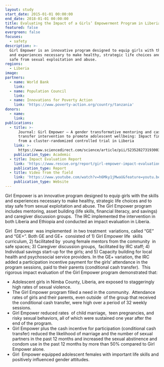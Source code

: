 ```yaml
---
layout: study
start_date: 2015-01-01 00:00:00
end_date: 2018-01-01 00:00:00
title: Evaluating the Impact of a Girls’ Empowerment Program in Liberia
featured: false
evergreen: false
focuses:
  - safety
description: >-
  Girl Empower is an innovative program designed to equip girls with the skills
  and experiences necessary to make healthy, strategic life choices and to stay
  safe from sexual exploitation and abuse.
regions:
  - Liberia
image:
partners:
  - name: World Bank
    link:
  - name: Population Council
    link:
  - name: Innovations for Poverty Action
    link: 'https://www.poverty-action.org/country/tanzania'
donors:
  - name:
    link:
publications:
  - title: >-
      Journal: Girl Empower – A gender transformative mentoring and cash
      transfer intervention to promote adolescent wellbeing: Impact findings
      from a cluster-randomized controlled trial in Liberia
    link: >-
      https://www.sciencedirect.com/science/article/pii/S2352827319300345?via%3Dihub
    publication_type: Academic
  - title: Impact Evaluation Report
    link: 'https://www.rescue.org/report/girl-empower-impact-evaluation'
    publication_type: Report
  - title: Video from the field
    link: 'https://www.youtube.com/watch?v=h6Mky1jMwaU&feature=youtu.be'
    publication_type: Website
---
```


Girl Empower is an innovative program designed to equip girls with the skills and experiences necessary to make healthy, strategic life choices and to stay safe from sexual exploitation and abuse. The Girl Empower program includes mentoring, asset building (life skills, financial literacy, and savings) and caregiver discussion groups.&nbsp; The IRC implemented the intervention in both Liberia and Ethiopia and conducted an impact evaluation in Liberia.&nbsp;

Girl&nbsp; Empower&nbsp; was implemented&nbsp; in two treatment&nbsp; variations, called “GE”&nbsp; and “GE+”. Both GE and GE+&nbsp; consisted of 1) Girl Empower life&nbsp; skills curriculum, 2) facilitated by&nbsp; young female mentors from the community&nbsp; in safe spaces; 3) Caregiver discussion groups,&nbsp; facilitated by IRC staff; 4) Individual savings start-up for the girls; and 5) Capacity building for local health and psychosocial service providers. In the GE+ variation, the IRC added a participation incentive payment for the girls’ attendance in the program sessions, paid to their parents (conditional cash transfer).&nbsp; This rigorous impact evaluation of the Girl Empower program demonstrated that:

* Adolescent girls in Nimba County, Liberia, are exposed to staggeringly high rates of sexual violence.&nbsp;
* The Girl Empower program filled a need in the community.&nbsp; Attendance rates of girls and their parents, even outside&nbsp; of the group that received the conditional cash transfer, were high over a period of 32 weekly sessions.
* Girl Empower reduced rates&nbsp; of child marriage,&nbsp; teen pregnancies, and&nbsp; risky sexual behaviors, all of which were sustained one year after the end of the program.
* Girl Empower plus the cash incentive for participation (conditional cash transfer) reduced the likelihood of marriage and the number of sexual partners in the past 12 months and increased the sexual abstinence and condom use in the past 12 months by more than 50% compared to Girl Empower alone.
* Girl&nbsp; Empower equipped adolescent females with important life skills and positively influenced gender attitudes.
